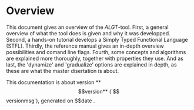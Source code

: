 
 Overview
==========

This document gives an overview of the _ALGT_-tool. 
First, a general overview of what the tool does is given and why it was developped. 
Second, a hands-on tutorial develops a Simply Typed Functional Language (STFL).
Thirdly, the reference manual gives an in-depth overview possibilities and comand line flags. 
Fourth, some concepts and algorithms are explained more thoroughly, together with properties they use.
And as last, the 'dynamize' and 'gradualize' options are explained in depth, as these are what the master disertation is about.

This documentation is about version **$$version** (`$$versionmsg`), generated on $$date .


